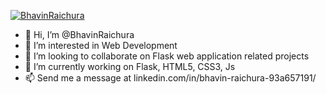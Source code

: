 
<!--
**** is a ✨ _special_ ✨ repository because its `README.md` (this file) appears on your GitHub profile.
-->

[![BhavinRaichura]()](https://www.linkedin.com/in/bhavin-raichura-93a657191/)

- 👋 Hi, I’m @BhavinRaichura
- 👀 I’m interested in Web Development
- 💞️ I’m looking to collaborate on Flask web application related projects
- 🔭 I’m currently working on Flask, HTML5, CSS3, Js
- 📫 Send me a message at linkedin.com/in/bhavin-raichura-93a657191/

